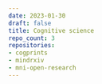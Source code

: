 ```yaml
---
date: 2023-01-30
draft: false
title: Cognitive science
repo_count: 3
repositories:
- cogprints
- mindrxiv
- mni-open-research
---
```



